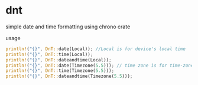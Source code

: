# dnt
simple date and time formatting using chrono crate


usage 
```rust
println!("{}", DnT::date(Local)); //Local is for device's local time
println!("{}", DnT::time(Local));
println!("{}", DnT::dateandtime(Local));
println!("{}", DnT::date(Timezone(5.5))); // time zone is for time-zone + towards east currently
println!("{}", DnT::time(Timezone(5.5)));
println!("{}", DnT::dateandtime(Timezone(5.5)));
```


